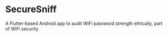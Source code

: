 # SecureSniff
A Flutter-based Android app to audit WiFi password strength ethically, part of WiFi security 
